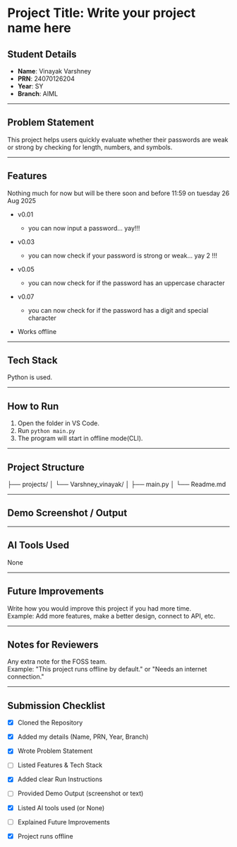 # Project Title: Write your project name here

## Student Details
- **Name**: Vinayak Varshney  
- **PRN**: 24070126204
- **Year**: SY  
- **Branch**: AIML  

---

## Problem Statement

This project helps users quickly evaluate whether their passwords are weak or strong by checking for length, numbers, and symbols.

---

## Features
Nothing much for now but will be there soon and before 11:59 on tuesday 26 Aug 2025
- v0.01
    - you can now input a password... yay!!!
- v0.03
    - you can now check if your password is strong or weak... yay 2 !!!
- v0.05
    - you can now check for if the password has an uppercase character
- v0.07
    - you can now check for if the password has a digit and special character

- Works offline 

---

## Tech Stack

Python is used.

---

## How to Run

1. Open the folder in VS Code.  
2. Run `python main.py`  
3. The program will start in offline mode(CLI).

---

## Project Structure

├── projects/
│   └── Varshney_vinayak/
│       ├── main.py
│       └── Readme.md

---

## Demo Screenshot / Output


---

## AI Tools Used

None

---

## Future Improvements

Write how you would improve this project if you had more time.  
Example: Add more features, make a better design, connect to API, etc.


---

## Notes for Reviewers

Any extra note for the FOSS team.  
Example: "This project runs offline by default." or "Needs an internet connection."

---

## Submission Checklist 
- [x] Cloned the Repository 
- [x] Added my details (Name, PRN, Year, Branch)  
- [x] Wrote Problem Statement  
- [ ] Listed Features & Tech Stack  
- [x] Added clear Run Instructions  
- [ ] Provided Demo Output (screenshot or text)  
- [x] Listed AI tools used (or None)  
- [ ] Explained Future Improvements  
- [x] Project runs offline

